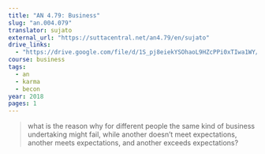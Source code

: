 ```yaml
---
title: "AN 4.79: Business"
slug: "an.004.079"
translator: sujato
external_url: "https://suttacentral.net/an4.79/en/sujato"
drive_links:
  - "https://drive.google.com/file/d/1S_pj8eiekYSOhaoL9HZcPPi0xTIwa1WY/view?usp=drivesdk"
course: business
tags:
  - an
  - karma
  - becon
year: 2018
pages: 1
---
```


> what is the reason why for different people the same kind of business undertaking might fail, while another doesn’t meet expectations, another meets expectations, and another exceeds expectations?

